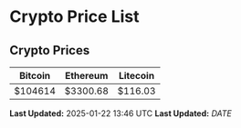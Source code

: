 # Crypto Price List

## Crypto Prices
| Bitcoin | Ethereum | Litecoin |
| ------- | -------- | -------- |
| $104614 | $3300.68 | $116.03 |
**Last Updated:** 2025-01-22 13:46 UTC
**Last Updated:** $DATE$
